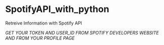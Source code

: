 # SpotifyAPI_with_python
Retreive Information with Spotify API 

*GET YOUR TOKEN AND USER_ID FROM SPOTIFY DEVELOPERS WEBSITE AND FROM YOUR PROFILE PAGE*
